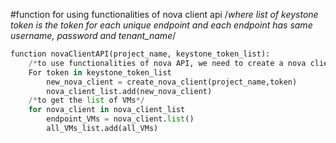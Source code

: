#function for using functionalities of nova client api
/*where list of keystone token is the token for each unique endpoint and each 
endpoint has same username, password and tenant_name*/
```python
function novaClientAPI(project_name, keystone_token_list):
    /*to use functionalities of nova API, we need to create a nova client first*/
    For token in keystone_token_list
        new_nova_client = create_nova_client(project_name,token)
        nova_client_list.add(new_nova_client)
    /*to get the list of VMs*/
    for nova_client in nova_client_list
        endpoint_VMs = nova_client.list()
        all_VMs_list.add(all_VMs)
```
